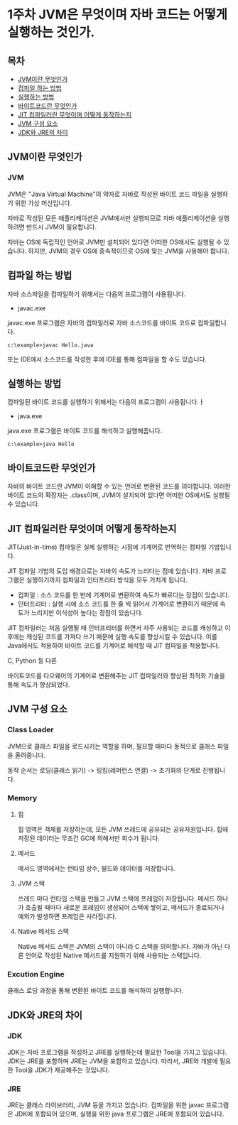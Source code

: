 # 1주차 JVM은 무엇이며 자바 코드는 어떻게 실행하는 것인가.

## 목차

- [JVM이란 무엇인가](#-JVM이란-무엇인가)
- [컴파일 하는 방법](#컴파일-하는-방법)
- [실행하는 방법](#실행하는-방법)
- [바이트코드란 무엇인가](#바이트코드란-무엇인가)
- [JIT 컴파일러란 무엇이며 어떻게 동작하는지](#JIT-컴파일러란-무엇이며-어떻게-동작하는지)
- [JVM 구성 요소](#JVM-구성-요소)
- [JDK와 JRE의 차이](#JDK와-JRE의-차이)

## JVM이란 무엇인가

### JVM

JVM은 "Java Virtual Machine"의 약자로 자바로 작성된 바이트 코드 파일을 실행하기 위한 가상 머신입니다.

자바로 작성된 모든 애플리케이션은 JVM에서만 실행되므로 자바 애플리케이션을 실행하려면 반드시 JVM이 필요합니다.

자바는 OS에 독립적인 언어로 JVM만 설치되어 있다면 어떠한 OS에서도 실행될 수 있습니다. 하지만, JVM의 경우 OS에 종속적이므로 OS에 맞는 JVM을 사용해야 합니다.

## 컴파일 하는 방법

자바 소스파일을 컴파일하기 위해서는 다음의 프로그램이 사용됩니다.

- javac.exe

javac.exe 프로그램은 자바의 컴파일러로 자바 소스코드를 바이트 코드로 컴파일합니다.

`c:\example>javac Hello.java`

또는 IDE에서 소스코드를 작성한 후에 IDE를 통해 컴파일을 할 수도 있습니다.

## 실행하는 방법

컴파일된 바이트 코드를 실행하기 위해서는 다음의 프로그램이 사용됩니다.ㅏ

- java.exe

java.exe 프로그램은 바이트 코드를 해석하고 실행해줍니다.

`c:\example>java Hello`

## 바이트코드란 무엇인가

자바의 바이트 코드란 JVM이 이해할 수 있는 언어로 변환된 코드를 의미합니다. 이러한 바이트 코드의 확장자는 .class이며, JVM이 설치되어 있다면 어떠한 OS에서도 실행될 수 있습니다.

## JIT 컴파일러란 무엇이며 어떻게 동작하는지

JIT(Just-in-time) 컴파일은 실제 실행하는 시점에 기계어로 번역하는 컴파일 기법입니다.

JIT 컴파일 기법의 도입 배경으로는 자바의 속도가 느리다는 점에 있습니다. 자바 프로그램은 실행하기까지 컴파일과 인터프리터 방식을 모두 거치게 됩니다.

- 컴파일 : 소스 코드를 한 번에 기계어로 변환하여 속도가 빠르다는 장점이 있습니다.
- 인터프리터 : 실행 시에 소스 코드를 한 줄 씩 읽어서 기계어로 변환하기 때문에 속도가 느리지만 이식성이 높다는 장점이 있습니다.

JIT 컴파일러는 처음 실행될 때 인터프리터를 하면서 자주 사용되는 코드를 캐싱하고 이후에는 캐싱된 코드를 가져다 쓰기 때문에 실행 속도를 향상시킬 수 있습니다. 이를 Java에서도 적용하여 바이트 코드를 기계어로 해석할 때 JIT 컴파일을 적용합니다.

C, Python 등 다른

바이트코드를 다으웨어의 기계어로 변환해주는 JIT 컴파일러와 향상된 최적화 기술을 통해 속도가 향상되었다.

## JVM 구성 요소

### Class Loader

JVM으로 클래스 파일을 로드시키는 역할을 하며, 필요할 때마다 동적으로 클래스 파일을 올려줍니다.

동작 순서는 로딩(클래스 읽기) -> 링킹(레퍼런스 연결) -> 초기화의 단계로 진행됩니다.

### Memory

1. 힙

   힙 영역은 객체를 저장하는데, 모든 JVM 쓰레드에 공유되는 공유자원입니다. 힙에 저장된 데이터는 무조건 GC에 의해서만 회수가 됩니다.

2. 메서드

   메서드 영역에서는 런타임 상수, 필드와 데이터를 저장합니다.

3. JVM 스택

   쓰레드 마다 런타임 스택을 만들고 JVM 스택에 프레임이 저장됩니다. 메서드 하나가 호출될 때마다 새로운 프레임이 생성되어 스택에 쌓이고, 메서드가 종료되거나 예외가 발생하면 프레임은 사라집니다.

4. Native 메서드 스택

   Native 메서드 스택은 JVM의 스택이 아니라 C 스택을 의미합니다. 자바가 아닌 다른 언어로 작성된 Native 메서드를 지원하기 위해 사용되는 스택입니다.

### Excution Engine

클래스 로딩 과정을 통해 변환된 바이트 코드를 해석하여 실행합니다.

## JDK와 JRE의 차이

### JDK

JDK는 자바 프로그램을 작성하고 JRE를 실행하는데 필요한 Tool을 가지고 있습니다. JDK는 JRE를 포함하며 JRE는 JVM을 포함하고 있습니다. 따라서, JRE와 개발에 필요한 Tool을 JDK가 제공해주는 것입니다.

### JRE

JRE는 클래스 라이브러리, JVM 등을 가지고 있습니다. 컴파일을 위한 javac 프로그램은 JDK에 포함되어 있으며, 실행을 위한 java 프로그램은 JRE에 포함되어 있습니다.
